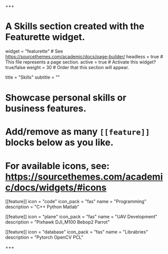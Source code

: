 +++
# A Skills section created with the Featurette widget.
widget = "featurette"  # See https://sourcethemes.com/academic/docs/page-builder/
headless = true  # This file represents a page section.
active = true  # Activate this widget? true/false
weight = 30  # Order that this section will appear.

title = "Skills"
subtitle = ""

# Showcase personal skills or business features.
# 
# Add/remove as many `[[feature]]` blocks below as you like.
# 
# For available icons, see: https://sourcethemes.com/academic/docs/widgets/#icons

[[feature]]
  icon = "code"
  icon_pack = "fas"
  name = "Programming"
  description = "C++ Python Matlab"
  
[[feature]]
  icon = "plane"
  icon_pack = "fas"
  name = "UAV Development"
  description = "Pixhawk DJI_M100 Bebop2 Parrot"  
  
[[feature]]
  icon = "database"
  icon_pack = "fas"
  name = "Librabries"
  description = "Pytorch OpenCV PCL"

+++
